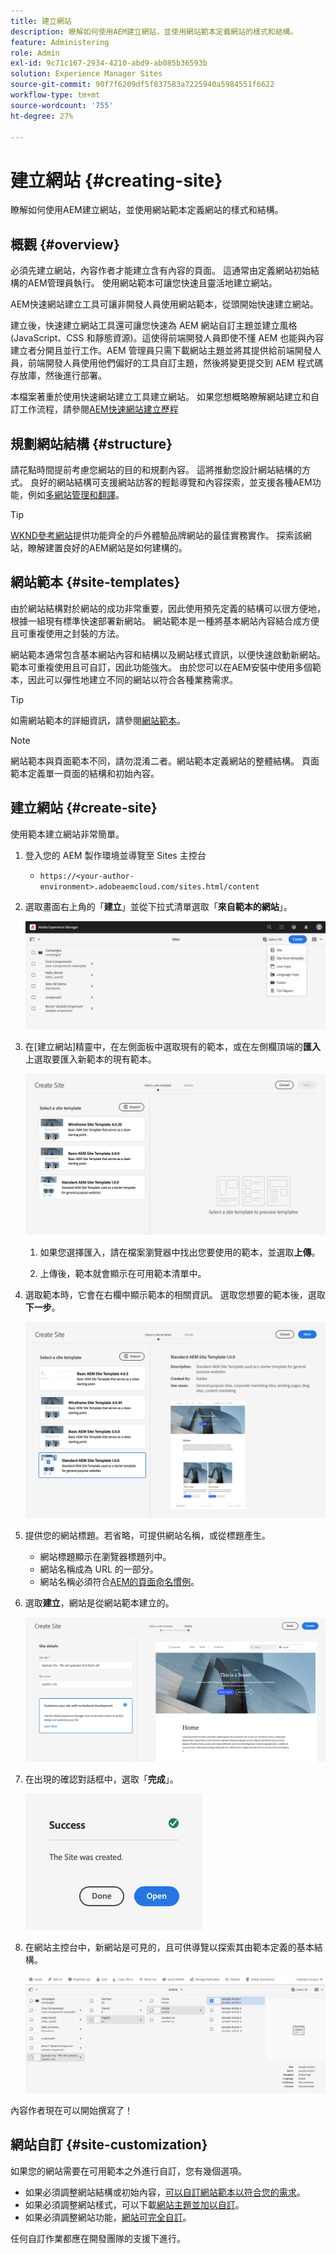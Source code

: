 ```yaml
---
title: 建立網站
description: 瞭解如何使用AEM建立網站，並使用網站範本定義網站的樣式和結構。
feature: Administering
role: Admin
exl-id: 9c71c167-2934-4210-abd9-ab085b36593b
solution: Experience Manager Sites
source-git-commit: 90f7f6209df5f837583a7225940a5984551f6622
workflow-type: tm+mt
source-wordcount: '755'
ht-degree: 27%

---
```


# 建立網站 {#creating-site}

瞭解如何使用AEM建立網站，並使用網站範本定義網站的樣式和結構。

## 概觀 {#overview}

必須先建立網站，內容作者才能建立含有內容的頁面。 這通常由定義網站初始結構的AEM管理員執行。 使用網站範本可讓您快速且靈活地建立網站。

AEM快速網站建立工具可讓非開發人員使用網站範本，從頭開始快速建立網站。

建立後，快速建立網站工具還可讓您快速為 AEM 網站自訂主題並建立風格 (JavaScript、CSS 和靜態資源)。這使得前端開發人員即使不懂 AEM 也能與內容建立者分開且並行工作。AEM 管理員只需下載網站主題並將其提供給前端開發人員，前端開發人員使用他們偏好的工具自訂主題，然後將變更提交到 AEM 程式碼存放庫，然後進行部署。

本檔案著重於使用快速網站建立工具建立網站。 如果您想概略瞭解網站建立和自訂工作流程，請參閱[AEM快速網站建立歷程](/help/journey-sites/quick-site/overview.md)

## 規劃網站結構 {#structure}

請花點時間提前考慮您網站的目的和規劃內容。 這將推動您設計網站結構的方式。 良好的網站結構可支援網站訪客的輕鬆導覽和內容探索，並支援各種AEM功能，例如[多網站管理和翻譯](/help/sites-cloud/administering/msm-and-translation.md)。

>[!TIP]
>
>[WKND參考網站](https://wknd.site)提供功能齊全的戶外體驗品牌網站的最佳實務實作。 探索該網站，瞭解建置良好的AEM網站是如何建構的。

## 網站範本 {#site-templates}

由於網站結構對於網站的成功非常重要，因此使用預先定義的結構可以很方便地，根據一組現有標準快速部署新網站。 網站範本是一種將基本網站內容結合成方便且可重複使用之封裝的方法。

網站範本通常包含基本網站內容和結構以及網站樣式資訊，以便快速啟動新網站。範本可重複使用且可自訂，因此功能強大。 由於您可以在AEM安裝中使用多個範本，因此可以彈性地建立不同的網站以符合各種業務需求。

>[!TIP]
>
>如需網站範本的詳細資訊，請參閱[網站範本](site-templates.md)。

>[!NOTE]
>
>網站範本與頁面範本不同，請勿混淆二者。網站範本定義網站的整體結構。 頁面範本定義單一頁面的結構和初始內容。

## 建立網站 {#create-site}

使用範本建立網站非常簡單。

1. 登入您的 AEM 製作環境並導覽至 Sites 主控台

   * `https://<your-author-environment>.adobeaemcloud.com/sites.html/content`

1. 選取畫面右上角的「**建立**」並從下拉式清單選取「**來自範本的網站**」。

   ![從範本建立網站](../assets/create-site-from-template.png)

1. 在[建立網站]精靈中，在左側面板中選取現有的範本，或在左側欄頂端的&#x200B;**匯入**&#x200B;上選取要匯入新範本的現有範本。

   ![網站建立精靈](../assets/site-creation-wizard.png)

   1. 如果您選擇匯入，請在檔案瀏覽器中找出您要使用的範本，並選取&#x200B;**上傳**。

   1. 上傳後，範本就會顯示在可用範本清單中。

1. 選取範本時，它會在右欄中顯示範本的相關資訊。 選取您想要的範本後，選取&#x200B;**下一步**。

   ![選取範本](../assets/select-site-template.png)

1. 提供您的網站標題。若省略，可提供網站名稱，或從標題產生。

   * 網站標題顯示在瀏覽器標題列中。
   * 網站名稱成為 URL 的一部分。
   * 網站名稱必須符合[AEM的頁面命名慣例](/help/sites-cloud/authoring/sites-console/organizing-pages.md#page-name-restrictions-and-best-practices)。

1. 選取&#x200B;**建立**，網站是從網站範本建立的。

   ![新網站的詳細資訊](../assets/create-site-details.png)

1. 在出現的確認對話框中，選取「**完成**」。

   ![成功對話框](../assets/success.png)

1. 在網站主控台中，新網站是可見的，且可供導覽以探索其由範本定義的基本結構。

   ![新網站結構](../assets/new-site.png)

內容作者現在可以開始撰寫了！

## 網站自訂 {#site-customization}

如果您的網站需要在可用範本之外進行自訂，您有幾個選項。

* 如果必須調整網站結構或初始內容，[可以自訂網站範本以符合您的需求](site-templates.md)。
* 如果必須調整網站樣式，可以下載[網站主題並加以自訂](/help/journey-sites/quick-site/overview.md)。
* 如果必須調整網站功能，[網站可完全自訂](/help/implementing/developing/introduction/develop-wknd-tutorial.md)。

任何自訂作業都應在開發團隊的支援下進行。
